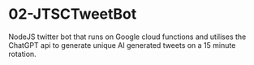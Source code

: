 # 02-JTSCTweetBot

NodeJS twitter bot that runs on Google cloud functions and utilises the ChatGPT api to generate unique AI generated tweets on a 15 minute rotation.
